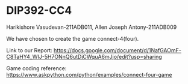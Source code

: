 # DIP392-CC4
Harikishore Vasudevan-211ADB011, Allen Joseph Antony-211ADB009

We have chosen to create the game connect-4(four).

Link to our Report: https://docs.google.com/document/d/1NafGAOmF-C8TaHY4_WIJ-5H7ONnQ6utDjCWquA6mJjo/edit?usp=sharing

Game coding reference: https://www.askpython.com/python/examples/connect-four-game
